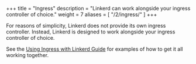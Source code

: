 +++
title = "Ingress"
description = "Linkerd can work alongside your ingress controller of choice."
weight = 7
aliases = [
  "/2/ingress/"
]
+++

For reasons of simplicity, Linkerd does not provide its own ingress controller.
Instead, Linkerd is designed to work alongside your ingress controller of choice.

See the [Using Ingress with Linkerd Guide](/2/tasks/using-ingress/) for examples
of how to get it all working together.
